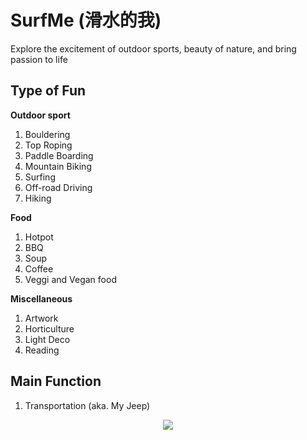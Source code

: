 # SurfMe (滑水的我)
Explore the excitement of outdoor sports, beauty of nature, and bring passion to life


## Type of Fun
**Outdoor sport**
1. Bouldering
2. Top Roping
3. Paddle Boarding
4. Mountain Biking
5. Surfing
6. Off-road Driving
7. Hiking
   
**Food**
1. Hotpot
2. BBQ
3. Soup
4. Coffee
5. Veggi and Vegan food

**Miscellaneous**
1. Artwork
2. Horticulture
3. Light Deco
4. Reading


## Main Function
1. Transportation (aka. My Jeep)
<p align="center">
  <img src="https://github.com/YuncongMa/SurfMe/assets/20191790/02e9b461-aa5b-43f2-b676-abc344bbeb41">
</p>




